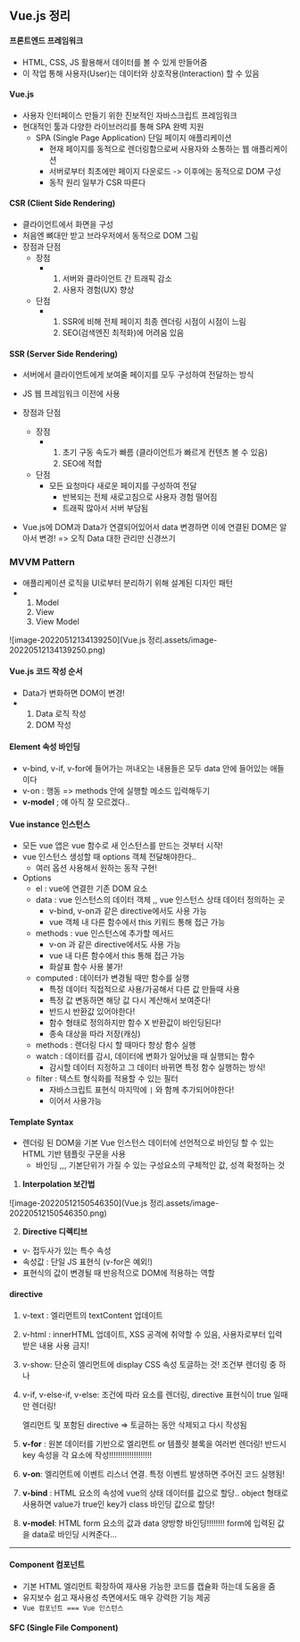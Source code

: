 ## Vue.js 정리 



#### 프론트엔드 프레임워크

- HTML, CSS, JS 활용해서 데이터를 볼 수 있게 만들어줌
- 이 작업 통해 사용자(User)는 데이터와 상호작용(Interaction) 할 수 있음



#### Vue.js

- 사용자 인터페이스 만들기 위한 진보적인 자바스크립트 프레임워크
- 현대적인 툴과 다양한 라이브러리를 통해 SPA 완벽 지원
  - SPA (Single Page Application) 단일 페이지 애플리케이션
    - 현재 페이지를 동적으로 렌더링함으로써 사용자와 소통하는 웹 애플리케이션
    - 서버로부터 최초에만 페이지 다운로드 -> 이후에는 동적으로 DOM 구성
    - 동작 원리 일부가 CSR 따른다

#### CSR (Client Side Rendering)

- 클라이언트에서 화면을 구성
- 처음엔 뼈대만 받고 브라우저에서 동적으로 DOM 그림 
- 장점과 단점
  - 장점 
    - 1. 서버와 클라이언트 간 트래픽 감소
      2. 사용자 경험(UX) 향상
  - 단점
    - 1. SSR에 비해 전체 페이지 최종 렌더링 시점이 시점이 느림
      2. SEO(검색엔진 최적화)에 어려움 있음

#### SSR (Server Side Rendering)

- 서버에서 클라이언트에게 보여줄 페이지를 모두 구성하여 전달하는 방식
- JS 웹 프레임워크 이전에 사용
- 장점과 단점 
  - 장점
    - 1. 초기 구동 속도가 빠름 (클라이언트가 빠르게 컨텐츠 볼 수 있음)
      2. SEO에 적합
  - 단점
    - 모든 요청마다 새로운 페이지를 구성하여  전달
      - 반복되는 전체 새로고침으로 사용자 경험 떨어짐
      - 트래픽 많아서 서버 부담됨



- Vue.js에 DOM과  Data가 연결되어있어서 data 변경하면 이에 연결된 DOM은 알아서 변경! => 오직 Data 대한 관리만 신경쓰기



### MVVM Pattern

- 애플리케이션 로직을 UI로부터 분리하기 위해 설계된 디자인 패턴 
- 1. Model
  2. View
  3. View Model 

![image-20220512134139250](Vue.js 정리.assets/image-20220512134139250.png)



#### Vue.js 코드 작성 순서

- Data가 변화하면 DOM이 변경! 
- 1. Data 로직 작성
  2. DOM 작성



#### Element 속성 바인딩

- v-bind, v-if, v-for에 들어가는 꺼내오는 내용들은 모두 data 안에 들어있는 애들이다
- v-on : 행동 => methods 안에 실행할 메소드 입력해두기
- **v-model** ; 얘 아직 잘 모르겠다..



#### Vue instance 인스턴스

- 모든 vue 앱은 vue 함수로 새 인스턴스를 만드는 것부터 시작!
- vue 인스턴스 생성할 때 options 객체 전달해야한다..
  - 여러 옵션 사용해서 원하는 동작 구현!
- Options 
  - el : vue에 연결한 기존 DOM 요소
  - data : vue 인스턴스의 데이터 객체 ,, vue 인스턴스 상태 데이터 정의하는 곳
    - v-bind, v-on과 같은 directive에서도 사용 가능
    - vue 객체 내 다른 함수에서 this 키워드 통해 접근 가능
  - methods : vue 인스턴스에 추가할 메서드
    - v-on 과 같은 directive에서도 사용 가능
    - vue 내 다른 함수에서 this 통해 접근 가능
    - 화살표 함수 사용 불가! 
  - computed : 데이터가 변경될 때만 함수를 실행
    - 특정 데이터 직접적으로 사용/가공해서 다른 값 만들때 사용
    - 특정 값 변동하면 해당 값 다시 계산해서 보여준다!
    - 반드시 반환값 있어야한다! 
    - 함수 형태로 정의하지만 함수 X 반환값이 바인딩된다! 
    - 종속 대상을 따라 저장(캐싱)
  - methods : 렌더링 다시 할 때마다 항상 함수 실행
  - watch : 데이터를 감시, 데이터에 변화가 일어났을 때 실행되는 함수
    - 감시할 데이터 지정하고 그 데이터 바뀌면 특정 함수 실행하는 방식! 
  - filter : 텍스트 형식화를 적용할 수 있는 필터 
    - 자바스크립트 표현식 마지막에 `|` 와 함께 추가되어야한다! 
    - 이어서 사용가능



#### Template Syntax

- 렌더링 된 DOM을 기본 Vue 인스턴스 데이터에 선언적으로 바인딩 할 수 있는 HTML 기반 템플릿 구문을 사용 
  - 바인딩 ,,, 기본단위가 가질 수 있는 구성요소의 구체적인 값, 성격 확정하는 것

1. **Interpolation 보간법**

![image-20220512150546350](Vue.js 정리.assets/image-20220512150546350.png)

2. **Directive 디렉티브** 

- v- 접두사가 있는 특수 속성
- 속성값 : 단일 JS 표현식 (v-for은 예외!)
- 표현식의 값이 변경될 때 반응적으로 DOM에 적용하는 역할



#### directive

1. v-text : 엘리먼트의 textContent 업데이트

2. v-html :  innerHTML 업데이트, XSS 공격에 취약할 수 있음, 사용자로부터 입력 받은 내용 사용 금지!

3. v-show: 단순히 엘리먼트에 display CSS 속성 토글하는 것! 조건부 렌더링 중 하나

4. v-if, v-else-if, v-else: 조건에 따라 요소를 렌더링,  directive 표현식이 true 일때만 렌더링!

   엘리먼트 및 포함된 directive => 토글하는 동안 삭제되고 다시 작성됨 

5. **v-for** : 원본 데이터를 기반으로 엘리먼트 or 템플릿 블록을 여러번 렌더링! 
   반드시 key 속성을 각 요소에 작성!!!!!!!!!!!!!!!!!!!

6. **v-on**: 엘리먼트에 이벤트 리스너 연결. 특정 이벤트 발생하면 주어진 코드 실행됨! 

7. **v-bind** : HTML 요소의 속성에 vue의 상태 데이터를 값으로 할당.. 
   object 형태로 사용하면 value가 true인 key가 class 바인딩 값으로 할당! 

8. **v-model**: HTML form 요소의 값과 data 양방향 바인딩!!!!!!!! 
   form에 입력된 값을 data로 바인딩 시켜준다... 



---

#### Component 컴포넌트 

- 기본 HTML 엘리먼트 확장하여 재사용 가능한 코드를 캡슐화 하는데 도움을 줌
- 유지보수 쉽고 재사용성 측면에서도 매우 강력한 기능 제공
- `Vue 컴포넌트 === Vue 인스턴스`



#### SFC (Single File Component)


